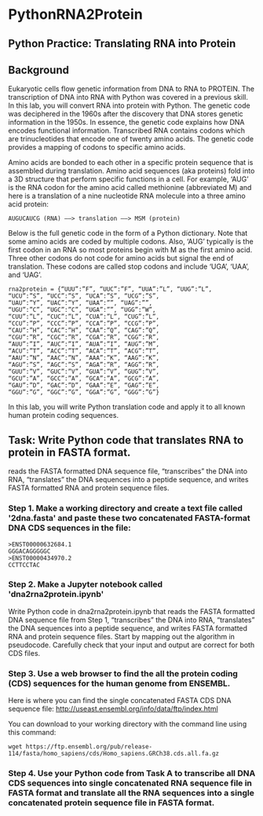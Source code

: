 # PythonRNA2Protein

## Python Practice: Translating RNA into Protein

## Background
Eukaryotic cells flow genetic information from DNA to RNA to PROTEIN. The transcription of DNA into RNA with Python was covered in a previous skill. In this lab, you will convert RNA into protein with Python. The genetic code was deciphered in the 1960s after the discovery that DNA stores genetic information in the 1950s. In essence, the genetic code explains how DNA encodes functional information. Transcribed RNA contains codons which are trinucleotides that encode one of twenty amino acids. The genetic code provides a mapping of codons to specific amino acids.

Amino acids are bonded to each other in a specific protein sequence that is assembled during translation. Amino acid sequences (aka proteins) fold into a 3D structure that perform specific functions in a cell. For example, ‘AUG’ is the RNA codon for the amino acid called methionine (abbreviated M) and here is a translation of a nine nucleotide RNA molecule into a three amino acid protein:

```
AUGUCAUCG (RNA) ——> translation ——> MSM (protein)
```

Below is the full genetic code in the form of a Python dictionary. Note that some amino acids are coded by multiple codons. Also, ‘AUG’ typically is the first codon in an RNA so most proteins begin with M as the first amino acid. Three other codons do not code for amino acids but signal the end of translation. These codons are called stop codons and include ‘UGA’, ‘UAA’, and ‘UAG’.

```
rna2protein = {“UUU”:”F”, “UUC”:”F”, “UUA”:”L”, “UUG”:”L”,
“UCU”:”S”, “UCC”:”S”, “UCA”:”S”, “UCG”:”S”,
“UAU”:”Y”, “UAC”:”Y”, “UAA”:””, “UAG”:””,
“UGU”:”C”, “UGC”:”C”, “UGA”:””, “UGG”:”W”,
“CUU”:”L”, “CUC”:”L”, “CUA”:”L”, “CUG”:”L”,
“CCU”:”P”, “CCC”:”P”, “CCA”:”P”, “CCG”:”P”,
“CAU”:”H”, “CAC”:”H”, “CAA”:”Q”, “CAG”:”Q”,
“CGU”:”R”, “CGC”:”R”, “CGA”:”R”, “CGG”:”R”,
“AUU”:”I”, “AUC”:”I”, “AUA”:”I”, “AUG”:”M”,
“ACU”:”T”, “ACC”:”T”, “ACA”:”T”, “ACG”:”T”,
“AAU”:”N”, “AAC”:”N”, “AAA”:”K”, “AAG”:”K”,
“AGU”:”S”, “AGC”:”S”, “AGA”:”R”, “AGG”:”R”,
“GUU”:”V”, “GUC”:”V”, “GUA”:”V”, “GUG”:”V”,
“GCU”:”A”, “GCC”:”A”, “GCA”:”A”, “GCG”:”A”,
“GAU”:”D”, “GAC”:”D”, “GAA”:”E”, “GAG”:”E”,
“GGU”:”G”, “GGC”:”G”, “GGA”:”G”, “GGG”:”G”}
```

In this lab, you will write Python translation code and apply it to all known human protein coding sequences.

## Task: Write Python code that translates RNA to protein in FASTA format.
reads the FASTA formatted DNA sequence file, “transcribes” the DNA into RNA, “translates” the DNA sequences into a peptide sequence, and writes FASTA formatted RNA and protein sequence files.

### Step 1. Make a working directory and create a text file called '2dna.fasta' and paste these two concatenated FASTA-format DNA CDS sequences in the file:

```
>ENST00000632684.1
GGGACAGGGGGC
>ENST00000434970.2
CCTTCCTAC
```

### Step 2. Make a Jupyter notebook called 'dna2rna2protein.ipynb'

Write Python code in dna2rna2protein.ipynb that reads the FASTA formatted DNA sequence file from Step 1, “transcribes” the DNA into RNA, “translates” the DNA sequences into a peptide sequence, and writes FASTA formatted RNA and protein sequence files. Start by mapping out the algorithm in pseudocode. Carefully check that your input and output are correct for both CDS files.

### Step 3. Use a web browser to find the all the protein coding (CDS) sequences for the human genome from ENSEMBL. 
Here is where you can find the single concatenated FASTA CDS DNA sequence file: http://useast.ensembl.org/info/data/ftp/index.html

You can download to your working directory with the command line using this command:

```
wget https://ftp.ensembl.org/pub/release-114/fasta/homo_sapiens/cds/Homo_sapiens.GRCh38.cds.all.fa.gz
```

### Step 4. Use your Python code from Task A to transcribe all DNA CDS sequences into single concatenated RNA sequence file in FASTA format and translate all the RNA sequences into a single concatenated protein sequence file in FASTA format.
